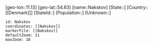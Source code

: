 ﻿---
location: [54.83,11.13]
mapzoom: [7,12] 
mapmarker: city 
type: City
tags:
- geo/City


SpocWebEntityId: 32723
isDeleted: false
confidential: public

---
[geo-lon::11.13]
[geo-lat::54.83]
[name::Nakskov]
[State::]
[Country::[[Denmark]]]
[StateId::]
[Population::]
[Unknown::]


```leaflet
id: Nakskov
coordinates: [[Nakskov]]
markerFile: [[Nakskov]]
defaultZoom: 11 
maxZoom: 18
```
